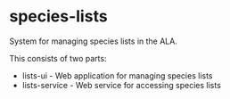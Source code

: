 # species-lists

System for managing species lists in the ALA.

This consists of two parts:

* lists-ui - Web application for managing species lists
* lists-service - Web service for accessing species lists
